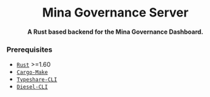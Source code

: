 <h1 align="center">Mina Governance Server</h1>

<p align="center">
  <b>A Rust based backend for the Mina Governance Dashboard.</b>
</p>

### Prerequisites

- [`Rust`](https://www.rust-lang.org/) >=1.60
- [`Cargo-Make`](https://github.com/sagiegurari/cargo-make)
- [`Typeshare-CLI`](https://github.com/1Password/typeshare)
- [`Diesel-CLI`](https://crates.io/crates/diesel_cli/2.0.1)